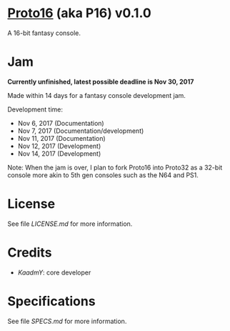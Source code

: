 
# [Proto16](https://github.com/kaadmy/proto16) (aka **P16**) v0.1.0

A 16-bit fantasy console.

# Jam

**Currently unfinished, latest possible deadline is Nov 30, 2017**

Made within 14 days for a fantasy console development jam.

Development time:

- Nov 6, 2017 (Documentation)
- Nov 7, 2017 (Documentation/development)
- Nov 11, 2017 (Documentation)
- Nov 12, 2017 (Development)
- Nov 14, 2017 (Development)

Note: When the jam is over, I plan to fork Proto16 into Proto32 as a 32-bit console more akin to 5th gen consoles such as the N64 and PS1.

# License

See file *LICENSE.md* for more information.

# Credits

- *KaadmY*: core developer

# Specifications

See file *SPECS.md* for more information.
